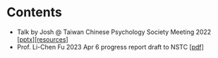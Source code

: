 # Contents

* Talk by Josh @ Taiwan Chinese Psychology Society Meeting 2022 [[pptx]](https://gitlab.com/brain-and-mind-lab/research-projects/tomnet/tomnet2/-/blob/master/report/ToMNet_Taiwan_Chinese_Psychology_Meeting.pptx)[[resources]](https://gitlab.com/brain-and-mind-lab/research-projects/tomnet/tomnet2/-/tree/master/report/%E5%BF%83%E7%90%86%E7%B5%84%E6%9C%83)
* Prof. Li-Chen Fu 2023 Apr 6 progress report draft to NSTC [[pdf]](https://gitlab.com/brain-and-mind-lab/research-projects/tomnet/tomnet2/-/blob/master/report/CM03_%E6%9C%80%E6%9C%80%E7%B5%82%E7%89%88v3.pdf)
